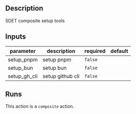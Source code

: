 <!-- action-docs-description -->
## Description

SDET composite setup tools
<!-- action-docs-description -->

<!-- action-docs-inputs -->
## Inputs

| parameter | description | required | default |
| --- | --- | --- | --- |
| setup_pnpm | setup pnpm | `false` |  |
| setup_bun | setup bun | `false` |  |
| setup_gh_cli | setup github cli | `false` |  |
<!-- action-docs-inputs -->

<!-- action-docs-runs -->
## Runs

This action is a `composite` action.
<!-- action-docs-runs -->

